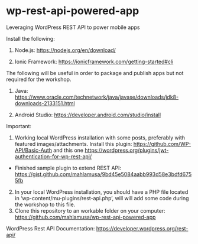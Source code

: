 # wp-rest-api-powered-app
Leveraging WordPress REST API to power mobile apps

Install the following:

1. Node.js: https://nodejs.org/en/download/

2. Ionic Framework: https://ionicframework.com/getting-started#cli


The following will be useful in order to package and publish apps but not required for the workshop.

1. Java: https://www.oracle.com/technetwork/java/javase/downloads/jdk8-downloads-2133151.html

2. Android Studio: https://developer.android.com/studio/install


Important:

1. Working local WordPress installation with some posts, preferably with featured images/attachments. Install this plugin: https://github.com/WP-API/Basic-Auth and this one https://wordpress.org/plugins/jwt-authentication-for-wp-rest-api/

- Finished sample plugin to extend REST API: https://gist.github.com/mahlamusa/9bd45e5084aabb993d58e3bdfd6755fb

2. In your local WordPress installation, you should have a PHP file located in ‘wp-content/mu-plugins/rest-api.php’, will will add some code during the workshop to this file.
3. Clone this repository to an workable folder on your computer: https://github.com/mahlamusa/wp-rest-api-powered-app


WordPress Rest API Documentation: https://developer.wordpress.org/rest-api/
